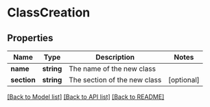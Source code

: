 # ClassCreation

## Properties
Name | Type | Description | Notes
------------ | ------------- | ------------- | -------------
**name** | **string** | The name of the new class | 
**section** | **string** | The section of the new class | [optional] 

[[Back to Model list]](../README.md#documentation-for-models) [[Back to API list]](../README.md#documentation-for-api-endpoints) [[Back to README]](../README.md)


